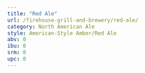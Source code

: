 ```yaml
---
title: "Red Ale"
url: /firehouse-grill-and-brewery/red-ale/
category: North American Ale
style: American-Style Amber/Red Ale
abv: 0
ibu: 0
srm: 0
upc: 0
---
```



